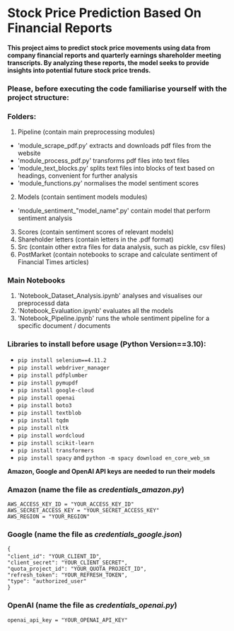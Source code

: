 # Stock Price Prediction Based On Financial Reports

**This project aims to predict stock price movements using data from company financial reports and quarterly earnings shareholder meeting transcripts. By analyzing these reports, the model seeks to provide insights into potential future stock price trends.**

### Please, before executing the code familiarise yourself with the project structure:

### Folders:
1. Pipeline (contain main preprocessing modules)
- 'module_scrape_pdf.py' extracts and downloads pdf files from the website
- 'module_process_pdf.py' transforms pdf files into text files
- 'module_text_blocks.py' splits text files into blocks of text based on headings, convenient for further analysis
- 'module_functions.py' normalises the model sentiment scores
2. Models              (contain sentiment models modules)
- 'module_sentiment_"model_name".py' contain model that perform sentiment analysis
3. Scores              (contain sentiment scores of relevant models)
4. Shareholder letters (contain letters in the .pdf format)
5. Src                 (contain other extra files for data analysis, such as pickle, csv files)
6. PostMarket          (contain notebooks to scrape and calculate sentiment of Financial Times articles)

### Main Notebooks
1. 'Notebook_Dataset_Analysis.ipynb' analyses and visualises our preprocessd data 
2. 'Notebook_Evaluation.ipynb' evaluates all the models
3. 'Notebook_Pipeline.ipynb' runs the whole sentiment pipeline for a specific document / documents


### Libraries to install before usage (Python Version==3.10):

* `pip install selenium==4.11.2` 
* `pip install webdriver_manager`
* `pip install pdfplumber`
* `pip install pymupdf`
* `pip install google-cloud`
* `pip install openai`
* `pip install boto3`
* `pip install textblob`
* `pip install tqdm`
* `pip install nltk`
* `pip install wordcloud`
* `pip install scikit-learn`
* `pip install transformers`
* `pip install spacy` and `python -m spacy download en_core_web_sm`

**Amazon, Google and OpenAI API keys are needed to run their models**

### Amazon (name the file as *credentials_amazon.py*)

`AWS_ACCESS_KEY_ID = "YOUR_ACCESS_KEY_ID"` <br>
`AWS_SECRET_ACCESS_KEY = "YOUR_SECRET_ACCESS_KEY"` <br>
`AWS_REGION = "YOUR_REGION"`

### Google (name the file as *credentials_google.json*)

`{` <br>
  `"client_id": "YOUR_CLIENT_ID"`, <br>
  `"client_secret": "YOUR_CLIENT_SECRET",` <br>
  `"quota_project_id": "YOUR_QUOTA_PROJECT_ID",` <br>
  `"refresh_token": "YOUR_REFRESH_TOKEN",` <br>
  `"type": "authorized_user"` <br>
`}`

### OpenAI (name the file as *credentials_openai.py*)

`openai_api_key = "YOUR_OPENAI_API_KEY"`
